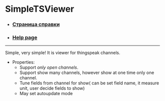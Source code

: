 # SimpleTSViewer

- ### [Страница cправки](https://andre-i.github.io/SimpleTSViewer/HelpRu.html)
- ### [Help page](https://andre-i.github.io/SimpleTSViewer/HelpEn.html)

---

Simple, very simple! It is viewer for thingspeak channels.
- Properties:
    - Support _only open channels_.
    - Support show many channels, however show at one time only one channel.
    - Tune fields from channel for show( can be set field name, it measure unit, user decide fields to show)
    - May set autoupdate mode

